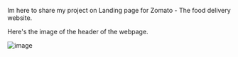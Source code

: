 Im here to share my project on Landing page for Zomato - The food delivery website.

Here's the image of the header of the webpage.

![image](https://github.com/Mahy-31/Landing-page/assets/169290548/558db720-197b-48cb-9ed2-19d2310ce079)
